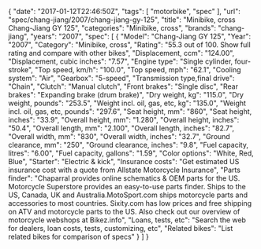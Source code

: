 {
    "date": "2017-01-12T22:46:50Z",
    "tags": [
        "motorbike",
        "spec"
    ],
    "url": "spec\/chang-jiang\/2007\/chang-jiang-gy-125",
    "title": "Minibike, cross Chang-Jiang GY 125",
    "categories": "Minibike, cross",
    "brands": "chang-jiang",
    "years": "2007",
    "spec": [
        {
            "Model": "Chang-Jiang GY 125",
            "Year": "2007",
            "Category": "Minibike, cross",
            "Rating": "55.3 out of 100. Show full rating and compare with other bikes",
            "Displacement, ccm": "124.00",
            "Displacement, cubic inches": "7.57",
            "Engine type": "Single cylinder, four-stroke",
            "Top speed, km\/h": "100.0",
            "Top speed, mph": "62.1",
            "Cooling system": "Air",
            "Gearbox": "5-speed",
            "Transmission type,final drive": "Chain",
            "Clutch": "Manual clutch",
            "Front brakes": "Single disc",
            "Rear brakes": "Expanding brake (drum brake)",
            "Dry weight, kg": "115.0",
            "Dry weight, pounds": "253.5",
            "Weight incl. oil, gas, etc, kg": "135.0",
            "Weight incl. oil, gas, etc, pounds": "297.6",
            "Seat height, mm": "860",
            "Seat height, inches": "33.9",
            "Overall height, mm": "1.280",
            "Overall height, inches": "50.4",
            "Overall length, mm": "2.100",
            "Overall length, inches": "82.7",
            "Overall width, mm": "830",
            "Overall width, inches": "32.7",
            "Ground clearance, mm": "250",
            "Ground clearance, inches": "9.8",
            "Fuel capacity, litres": "6.00",
            "Fuel capacity, gallons": "1.59",
            "Color options": "White, Red, Blue",
            "Starter": "Electric & kick",
            "Insurance costs": "Get estimated US insurance cost with a quote from Allstate Motorcycle Insurance",
            "Parts finder": "Chaparral provides online schematics & OEM parts for the US.   Motorcycle Superstore provides an easy-to-use parts finder. Ships to the US, Canada, UK and Australia.MotoSport.com ships motorcycle parts and accessories to most countries.    Sixity.com has low prices and free shipping on ATV and motorcycle parts to the US. Also check out our overview of motorcycle webshops at Bikez.info",
            "Loans, tests, etc": "Search the web for dealers, loan costs, tests, customizing, etc",
            "Related bikes": "List related bikes for comparison of specs"
        }
    ]
}